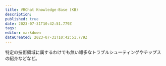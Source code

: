```yaml
---
title: VRChat Knowledge-Base (KB)
description: 
published: true
date: 2023-07-31T10:42:51.779Z
tags: 
editor: markdown
dateCreated: 2023-07-31T10:42:51.779Z
---
```


特定の技術領域に属するわけでも無い雑多なトラブルシューティングやチップスの紹介などなど。